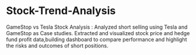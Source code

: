 # Stock-Trend-Analysis
GameStop vs Tesla Stock Analysis : Analyzed short selling using Tesla and GameStop as Case studies. Extracted and visualized stock price and hedge fund profit data,building dashboard to compare performance and highlight the risks and outcomes of short positions.
